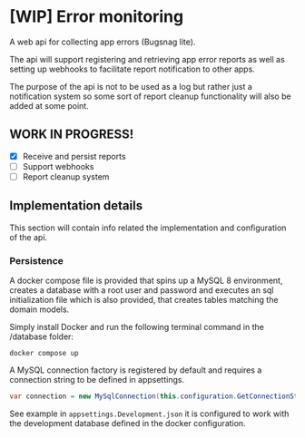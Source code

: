 # [WIP] Error monitoring

A web api for collecting app errors (Bugsnag lite). 

The api will support registering and retrieving app error reports as well as setting up webhooks to facilitate report notification to other apps. 

The purpose of the api is not to be used as a log but rather just a notification system so some sort of report cleanup functionality will also be added at some point.

## WORK IN PROGRESS!
- [X] Receive and persist reports
- [ ] Support webhooks
- [ ] Report cleanup system

## Implementation details
This section will contain info related the implementation and configuration of the api.

### Persistence
A docker compose file is provided that spins up a MySQL 8 environment, creates a database with a root user and password and executes an sql initialization file which is also provided, that creates tables matching the domain models.

Simply install Docker and run the following terminal command in the /database folder:

```
docker compose up
```

A MySQL connection factory is registered by default and requires a connection string to be defined in appsettings.

```c#
var connection = new MySqlConnection(this.configuration.GetConnectionString("DefaultConnection"));
```

See example in `appsettings.Development.json` it is configured to work with the development database defined in the docker configuration.